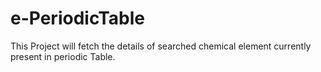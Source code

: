# e-PeriodicTable
This Project will fetch the details of searched  chemical  element currently present in periodic Table.
